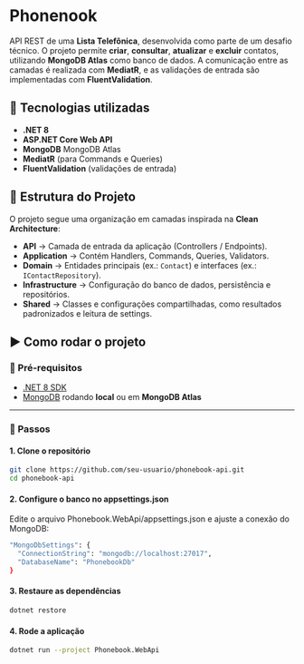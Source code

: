 # Phonenook

API REST de uma **Lista Telefônica**, desenvolvida como parte de um desafio técnico.
O projeto permite **criar**, **consultar**, **atualizar** e **excluir** contatos, utilizando **MongoDB Atlas** como banco de dados. A comunicação entre as camadas é realizada com **MediatR**, e as validações de entrada são implementadas com **FluentValidation**.

## 🚀 Tecnologias utilizadas
- **.NET 8**
- **ASP.NET Core Web API**
- **MongoDB** MongoDB Atlas
- **MediatR** (para Commands e Queries)
- **FluentValidation** (validações de entrada)


## 📂 Estrutura do Projeto
O projeto segue uma organização em camadas inspirada na **Clean Architecture**:

- **API** → Camada de entrada da aplicação (Controllers / Endpoints).
- **Application** → Contém Handlers, Commands, Queries, Validators.
- **Domain** → Entidades principais (ex.: `Contact`) e interfaces (ex.: `IContactRepository`).
- **Infrastructure** → Configuração do banco de dados, persistência e repositórios.
- **Shared** → Classes e configurações compartilhadas, como resultados padronizados e leitura de settings.

## ▶️ Como rodar o projeto

### 🔧 Pré-requisitos
- [.NET 8 SDK](https://dotnet.microsoft.com/download/dotnet/8.0)
- [MongoDB](https://www.mongodb.com/) rodando **local** ou em **MongoDB Atlas**

---
### 📌 Passos

#### 1. Clone o repositório
```bash
git clone https://github.com/seu-usuario/phonebook-api.git
cd phonebook-api
```
#### 2. Configure o banco no appsettings.json 

Edite o arquivo Phonebook.WebApi/appsettings.json e ajuste a conexão do MongoDB:
```bash
"MongoDbSettings": {
  "ConnectionString": "mongodb://localhost:27017",
  "DatabaseName": "PhonebookDb"
}
```

#### 3. Restaure as dependências
```bash
dotnet restore
```
#### 4. Rode a aplicação
```bash
dotnet run --project Phonebook.WebApi
```


